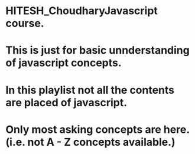 # HITESH_ChoudharyJavascript course.
# This is just for basic unnderstanding of javascript concepts.
# In this playlist not all the contents are placed of javascript.
# Only most asking concepts are here.(i.e. not A - Z concepts available.)
